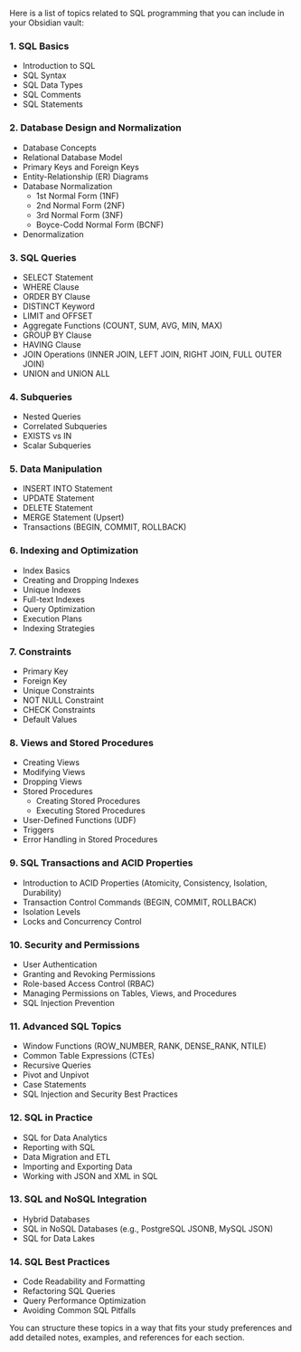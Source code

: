 Here is a list of topics related to SQL programming that you can include in your Obsidian vault:

### 1. SQL Basics

- Introduction to SQL
- SQL Syntax
- SQL Data Types
- SQL Comments
- SQL Statements

### 2. Database Design and Normalization

- Database Concepts
- Relational Database Model
- Primary Keys and Foreign Keys
- Entity-Relationship (ER) Diagrams
- Database Normalization
    - 1st Normal Form (1NF)
    - 2nd Normal Form (2NF)
    - 3rd Normal Form (3NF)
    - Boyce-Codd Normal Form (BCNF)
- Denormalization

### 3. SQL Queries

- SELECT Statement
- WHERE Clause
- ORDER BY Clause
- DISTINCT Keyword
- LIMIT and OFFSET
- Aggregate Functions (COUNT, SUM, AVG, MIN, MAX)
- GROUP BY Clause
- HAVING Clause
- JOIN Operations (INNER JOIN, LEFT JOIN, RIGHT JOIN, FULL OUTER JOIN)
- UNION and UNION ALL

### 4. Subqueries

- Nested Queries
- Correlated Subqueries
- EXISTS vs IN
- Scalar Subqueries

### 5. Data Manipulation

- INSERT INTO Statement
- UPDATE Statement
- DELETE Statement
- MERGE Statement (Upsert)
- Transactions (BEGIN, COMMIT, ROLLBACK)

### 6. Indexing and Optimization

- Index Basics
- Creating and Dropping Indexes
- Unique Indexes
- Full-text Indexes
- Query Optimization
- Execution Plans
- Indexing Strategies

### 7. Constraints

- Primary Key
- Foreign Key
- Unique Constraints
- NOT NULL Constraint
- CHECK Constraints
- Default Values

### 8. Views and Stored Procedures

- Creating Views
- Modifying Views
- Dropping Views
- Stored Procedures
    - Creating Stored Procedures
    - Executing Stored Procedures
- User-Defined Functions (UDF)
- Triggers
- Error Handling in Stored Procedures

### 9. SQL Transactions and ACID Properties

- Introduction to ACID Properties (Atomicity, Consistency, Isolation, Durability)
- Transaction Control Commands (BEGIN, COMMIT, ROLLBACK)
- Isolation Levels
- Locks and Concurrency Control

### 10. Security and Permissions

- User Authentication
- Granting and Revoking Permissions
- Role-based Access Control (RBAC)
- Managing Permissions on Tables, Views, and Procedures
- SQL Injection Prevention

### 11. Advanced SQL Topics

- Window Functions (ROW_NUMBER, RANK, DENSE_RANK, NTILE)
- Common Table Expressions (CTEs)
- Recursive Queries
- Pivot and Unpivot
- Case Statements
- SQL Injection and Security Best Practices

### 12. SQL in Practice

- SQL for Data Analytics
- Reporting with SQL
- Data Migration and ETL
- Importing and Exporting Data
- Working with JSON and XML in SQL

### 13. SQL and NoSQL Integration

- Hybrid Databases
- SQL in NoSQL Databases (e.g., PostgreSQL JSONB, MySQL JSON)
- SQL for Data Lakes

### 14. SQL Best Practices

- Code Readability and Formatting
- Refactoring SQL Queries
- Query Performance Optimization
- Avoiding Common SQL Pitfalls

You can structure these topics in a way that fits your study preferences and add detailed notes, examples, and references for each section.